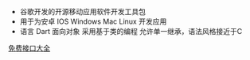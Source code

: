 +  谷歌开发的开源移动应用软件开发工具包
+ 用于为安卓 IOS Windows Mac Linux 开发应用 
+ 语言 Dart 面向对象  采用基于类的编程 允许单一继承，语法风格接近于C

[免费接口大全](https://github.com/jokermonn/-Api)